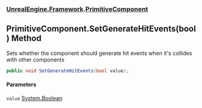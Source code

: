 ### [UnrealEngine.Framework](UnrealEngine_Framework.md 'UnrealEngine.Framework').[PrimitiveComponent](PrimitiveComponent.md 'UnrealEngine.Framework.PrimitiveComponent')
## PrimitiveComponent.SetGenerateHitEvents(bool) Method
Sets whether the component should generate hit events when it's collides with other components  
```csharp
public void SetGenerateHitEvents(bool value);
```
#### Parameters
<a name='UnrealEngine_Framework_PrimitiveComponent_SetGenerateHitEvents(bool)_value'></a>
`value` [System.Boolean](https://docs.microsoft.com/en-us/dotnet/api/System.Boolean 'System.Boolean')  
  

